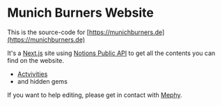 # Munich Burners Website 

This is the source-code for [https://munichburners.de](https://munichburners.de) 

It's a [Next.js](https://nextjs.org/) site using [Notions Public API](https://developers.notion.com) to get all the contents you can find on the website. 
- [Actvivities](https://keen-diploma-83b.notion.site/002a9c3416644ee49dd221f35906d8dc?v=a00ad6ba3a1d4f5eadc62fc4706d7a3c)
- and hidden gems

If you want to help editing, please get in contact with [Mephy](mailto:mail@dwi.sk). 
